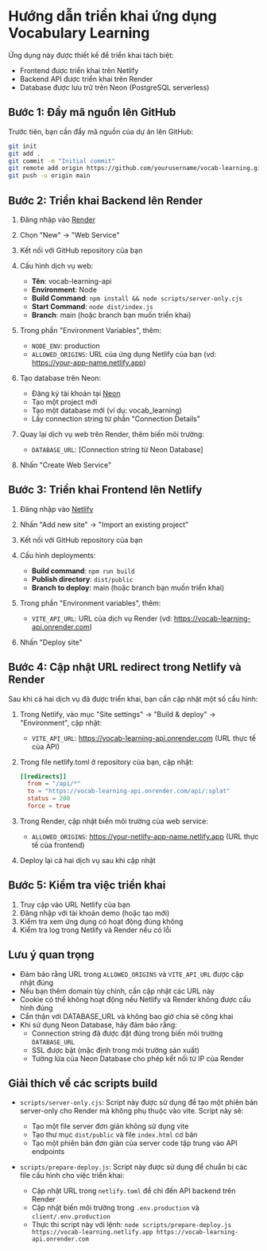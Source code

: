 # Hướng dẫn triển khai ứng dụng Vocabulary Learning

Ứng dụng này được thiết kế để triển khai tách biệt:
- Frontend được triển khai trên Netlify
- Backend API được triển khai trên Render
- Database được lưu trữ trên Neon (PostgreSQL serverless)

## Bước 1: Đẩy mã nguồn lên GitHub

Trước tiên, bạn cần đẩy mã nguồn của dự án lên GitHub:

```bash
git init
git add .
git commit -m "Initial commit"
git remote add origin https://github.com/yourusername/vocab-learning.git
git push -u origin main
```

## Bước 2: Triển khai Backend lên Render

1. Đăng nhập vào [Render](https://render.com/)
2. Chọn "New" → "Web Service"
3. Kết nối với GitHub repository của bạn
4. Cấu hình dịch vụ web:
   - **Tên**: vocab-learning-api
   - **Environment**: Node
   - **Build Command**: `npm install && node scripts/server-only.cjs`
   - **Start Command**: `node dist/index.js`
   - **Branch**: main (hoặc branch bạn muốn triển khai)

5. Trong phần "Environment Variables", thêm:
   - `NODE_ENV`: production
   - `ALLOWED_ORIGINS`: URL của ứng dụng Netlify của bạn (vd: https://your-app-name.netlify.app)

6. Tạo database trên Neon:
   - Đăng ký tài khoản tại [Neon](https://neon.tech)
   - Tạo một project mới
   - Tạo một database mới (ví dụ: vocab_learning)
   - Lấy connection string từ phần "Connection Details"

7. Quay lại dịch vụ web trên Render, thêm biến môi trường:
   - `DATABASE_URL`: [Connection string từ Neon Database]

8. Nhấn "Create Web Service"

## Bước 3: Triển khai Frontend lên Netlify

1. Đăng nhập vào [Netlify](https://www.netlify.com/)
2. Nhấn "Add new site" → "Import an existing project"
3. Kết nối với GitHub repository của bạn
4. Cấu hình deployments:
   - **Build command**: `npm run build`
   - **Publish directory**: `dist/public`
   - **Branch to deploy**: main (hoặc branch bạn muốn triển khai)

5. Trong phần "Environment variables", thêm:
   - `VITE_API_URL`: URL của dịch vụ Render (vd: https://vocab-learning-api.onrender.com)

6. Nhấn "Deploy site"

## Bước 4: Cập nhật URL redirect trong Netlify và Render

Sau khi cả hai dịch vụ đã được triển khai, bạn cần cập nhật một số cấu hình:

1. Trong Netlify, vào mục "Site settings" → "Build & deploy" → "Environment", cập nhật:
   - `VITE_API_URL`: https://vocab-learning-api.onrender.com (URL thực tế của API)

2. Trong file netlify.toml ở repository của bạn, cập nhật:
   ```toml
   [[redirects]]
     from = "/api/*"
     to = "https://vocab-learning-api.onrender.com/api/:splat"
     status = 200
     force = true
   ```

3. Trong Render, cập nhật biến môi trường của web service:
   - `ALLOWED_ORIGINS`: https://your-netlify-app-name.netlify.app (URL thực tế của frontend)

4. Deploy lại cả hai dịch vụ sau khi cập nhật

## Bước 5: Kiểm tra việc triển khai

1. Truy cập vào URL Netlify của bạn
2. Đăng nhập với tài khoản demo (hoặc tạo mới)
3. Kiểm tra xem ứng dụng có hoạt động đúng không
4. Kiểm tra log trong Netlify và Render nếu có lỗi

## Lưu ý quan trọng

- Đảm bảo rằng URL trong `ALLOWED_ORIGINS` và `VITE_API_URL` được cập nhật đúng
- Nếu bạn thêm domain tùy chỉnh, cần cập nhật các URL này
- Cookie có thể không hoạt động nếu Netlify và Render không được cấu hình đúng
- Cẩn thận với DATABASE_URL và không bao giờ chia sẻ công khai
- Khi sử dụng Neon Database, hãy đảm bảo rằng:
  - Connection string đã được đặt đúng trong biến môi trường `DATABASE_URL`
  - SSL được bật (mặc định trong môi trường sản xuất)
  - Tường lửa của Neon Database cho phép kết nối từ IP của Render

## Giải thích về các scripts build

- `scripts/server-only.cjs`: Script này được sử dụng để tạo một phiên bản server-only cho Render mà không phụ thuộc vào vite. Script này sẽ:
  - Tạo một file server đơn giản không sử dụng vite
  - Tạo thư mục `dist/public` và file `index.html` cơ bản
  - Tạo một phiên bản đơn giản của server code tập trung vào API endpoints

- `scripts/prepare-deploy.js`: Script này được sử dụng để chuẩn bị các file cấu hình cho việc triển khai:
  - Cập nhật URL trong `netlify.toml` để chỉ đến API backend trên Render
  - Cập nhật biến môi trường trong `.env.production` và `client/.env.production`
  - Thực thi script này với lệnh: `node scripts/prepare-deploy.js https://vocab-learning.netlify.app https://vocab-learning-api.onrender.com`